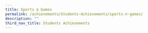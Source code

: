```yaml
---
title: Sports & Games
permalink: /achievements/Students-Achievements/sports-n-games/
description: ""
third_nav_title: Students Achievements
---
```

